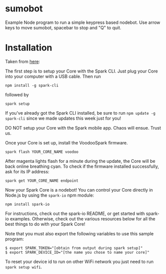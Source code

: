sumobot
=======

Example Node program to run a simple keypress based nodebot.  Use arrow keys to move sumobot, spacebar to stop and "Q" to quit.

Installation
============

Taken from [here](https://www.spark.io/jsconf):

The first step is to setup your Core with the Spark CLI. Just plug your Core into your computer with a USB cable. Then run

`npm install -g spark-cli`

followed by

`spark setup`

If you've already got the Spark CLI installed, be sure to run `npm update -g spark-cli` since we made updates this week just for you!

DO NOT setup your Core with the Spark mobile app. Chaos will ensue. Trust us.

Once your Core is set up, install the VoodooSpark firmware.

`spark flash YOUR_CORE_NAME voodoo`

After magenta lights flash for a minute during the update, the Core will be back online breathing cyan. To check if the firmware installed successfully, ask for its IP address:

`spark get YOUR_CORE_NAME endpoint`

Now your Spark Core is a nodebot! You can control your Core directly in Node.js by using the `spark-io` npm module:

`npm install spark-io`

For instructions, check out the spark-io README, or get started with spark-io examples. Otherwise, check out the various resources below for all the best things to do with your Spark Core!

Note that you must also export the following variables to use this sample program:

```
$ export SPARK_TOKEN="[obtain from output during spark setup]"
$ export SPARK_DEVICE_ID="[the name you chose to name your core]"
```

To reset your device id to run on other WiFi network you just need to run `spark setup wifi`.